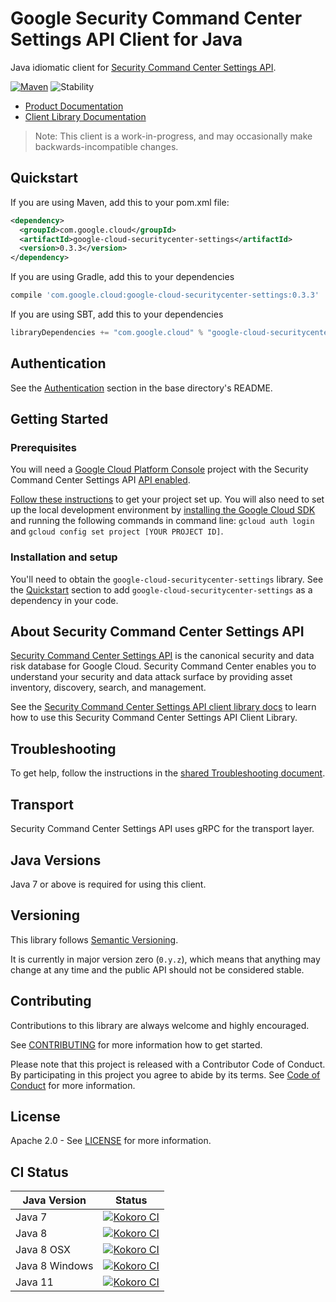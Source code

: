 # Google Security Command Center Settings API Client for Java

Java idiomatic client for [Security Command Center Settings API][product-docs].

[![Maven][maven-version-image]][maven-version-link]
![Stability][stability-image]

- [Product Documentation][product-docs]
- [Client Library Documentation][javadocs]

> Note: This client is a work-in-progress, and may occasionally
> make backwards-incompatible changes.

## Quickstart


If you are using Maven, add this to your pom.xml file:

```xml
<dependency>
  <groupId>com.google.cloud</groupId>
  <artifactId>google-cloud-securitycenter-settings</artifactId>
  <version>0.3.3</version>
</dependency>
```

[//]: # ({x-version-update-start:google-cloud-securitycenter-settings:released})

If you are using Gradle, add this to your dependencies
```Groovy
compile 'com.google.cloud:google-cloud-securitycenter-settings:0.3.3'
```
If you are using SBT, add this to your dependencies
```Scala
libraryDependencies += "com.google.cloud" % "google-cloud-securitycenter-settings" % "0.3.3"
```
[//]: # ({x-version-update-end})

## Authentication

See the [Authentication][authentication] section in the base directory's README.

## Getting Started

### Prerequisites

You will need a [Google Cloud Platform Console][developer-console] project with the Security Command Center Settings API [API enabled][enable-api].

[Follow these instructions][create-project] to get your project set up. You will also need to set up the local development environment by
[installing the Google Cloud SDK][cloud-sdk] and running the following commands in command line:
`gcloud auth login` and `gcloud config set project [YOUR PROJECT ID]`.

### Installation and setup

You'll need to obtain the `google-cloud-securitycenter-settings` library.  See the [Quickstart](#quickstart) section
to add `google-cloud-securitycenter-settings` as a dependency in your code.

## About Security Command Center Settings API


[Security Command Center Settings API][product-docs] is the canonical security and data risk database for Google Cloud. Security Command Center enables you to understand your security and data attack surface by providing asset inventory, discovery, search, and management.

See the [Security Command Center Settings API client library docs][javadocs] to learn how to
use this Security Command Center Settings API Client Library.






## Troubleshooting

To get help, follow the instructions in the [shared Troubleshooting document][troubleshooting].

## Transport

Security Command Center Settings API uses gRPC for the transport layer.

## Java Versions

Java 7 or above is required for using this client.

## Versioning


This library follows [Semantic Versioning](http://semver.org/).


It is currently in major version zero (``0.y.z``), which means that anything may change at any time
and the public API should not be considered stable.

## Contributing


Contributions to this library are always welcome and highly encouraged.

See [CONTRIBUTING][contributing] for more information how to get started.

Please note that this project is released with a Contributor Code of Conduct. By participating in
this project you agree to abide by its terms. See [Code of Conduct][code-of-conduct] for more
information.

## License

Apache 2.0 - See [LICENSE][license] for more information.

## CI Status

Java Version | Status
------------ | ------
Java 7 | [![Kokoro CI][kokoro-badge-image-1]][kokoro-badge-link-1]
Java 8 | [![Kokoro CI][kokoro-badge-image-2]][kokoro-badge-link-2]
Java 8 OSX | [![Kokoro CI][kokoro-badge-image-3]][kokoro-badge-link-3]
Java 8 Windows | [![Kokoro CI][kokoro-badge-image-4]][kokoro-badge-link-4]
Java 11 | [![Kokoro CI][kokoro-badge-image-5]][kokoro-badge-link-5]

[product-docs]: https://cloud.google.com/security-command-center/
[javadocs]: https://googleapis.dev/java/google-cloud-securitycenter-settings/latest/index.html
[kokoro-badge-image-1]: http://storage.googleapis.com/cloud-devrel-public/java/badges/java-securitycenter-settings/java7.svg
[kokoro-badge-link-1]: http://storage.googleapis.com/cloud-devrel-public/java/badges/java-securitycenter-settings/java7.html
[kokoro-badge-image-2]: http://storage.googleapis.com/cloud-devrel-public/java/badges/java-securitycenter-settings/java8.svg
[kokoro-badge-link-2]: http://storage.googleapis.com/cloud-devrel-public/java/badges/java-securitycenter-settings/java8.html
[kokoro-badge-image-3]: http://storage.googleapis.com/cloud-devrel-public/java/badges/java-securitycenter-settings/java8-osx.svg
[kokoro-badge-link-3]: http://storage.googleapis.com/cloud-devrel-public/java/badges/java-securitycenter-settings/java8-osx.html
[kokoro-badge-image-4]: http://storage.googleapis.com/cloud-devrel-public/java/badges/java-securitycenter-settings/java8-win.svg
[kokoro-badge-link-4]: http://storage.googleapis.com/cloud-devrel-public/java/badges/java-securitycenter-settings/java8-win.html
[kokoro-badge-image-5]: http://storage.googleapis.com/cloud-devrel-public/java/badges/java-securitycenter-settings/java11.svg
[kokoro-badge-link-5]: http://storage.googleapis.com/cloud-devrel-public/java/badges/java-securitycenter-settings/java11.html
[stability-image]: https://img.shields.io/badge/stability-beta-yellow
[maven-version-image]: https://img.shields.io/maven-central/v/com.google.cloud/google-cloud-securitycenter-settings.svg
[maven-version-link]: https://search.maven.org/search?q=g:com.google.cloud%20AND%20a:google-cloud-securitycenter-settings&core=gav
[authentication]: https://github.com/googleapis/google-cloud-java#authentication
[developer-console]: https://console.developers.google.com/
[create-project]: https://cloud.google.com/resource-manager/docs/creating-managing-projects
[cloud-sdk]: https://cloud.google.com/sdk/
[troubleshooting]: https://github.com/googleapis/google-cloud-common/blob/master/troubleshooting/readme.md#troubleshooting
[contributing]: https://github.com/googleapis/java-securitycenter-settings/blob/master/CONTRIBUTING.md
[code-of-conduct]: https://github.com/googleapis/java-securitycenter-settings/blob/master/CODE_OF_CONDUCT.md#contributor-code-of-conduct
[license]: https://github.com/googleapis/java-securitycenter-settings/blob/master/LICENSE

[enable-api]: https://console.cloud.google.com/flows/enableapi?apiid=securitycenter-settings.googleapis.com
[libraries-bom]: https://github.com/GoogleCloudPlatform/cloud-opensource-java/wiki/The-Google-Cloud-Platform-Libraries-BOM
[shell_img]: https://gstatic.com/cloudssh/images/open-btn.png
